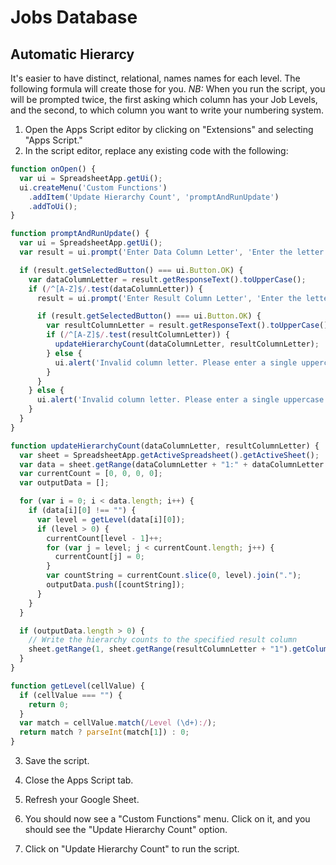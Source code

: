 # Jobs Database
## Automatic Hierarcy
It's easier to have distinct, relational, names names for each level. The following formula will create those for you.
*NB:* When you run the script, you will be prompted twice, the first asking which column has your Job Levels, and the second, to which column you want to write your numbering system.
1. Open the Apps Script editor by clicking on "Extensions" and selecting "Apps Script."
2. In the script editor, replace any existing code with the following:
```javascript
function onOpen() {
  var ui = SpreadsheetApp.getUi();
  ui.createMenu('Custom Functions')
    .addItem('Update Hierarchy Count', 'promptAndRunUpdate')
    .addToUi();
}

function promptAndRunUpdate() {
  var ui = SpreadsheetApp.getUi();
  var result = ui.prompt('Enter Data Column Letter', 'Enter the letter of the column containing the data to consider for hierarchy counts (e.g., A, B, C, ...)', ui.ButtonSet.OK_CANCEL);

  if (result.getSelectedButton() === ui.Button.OK) {
    var dataColumnLetter = result.getResponseText().toUpperCase();
    if (/^[A-Z]$/.test(dataColumnLetter)) {
      result = ui.prompt('Enter Result Column Letter', 'Enter the letter of the column where you want to write the hierarchy counts (e.g., A, B, C, ...)', ui.ButtonSet.OK_CANCEL);

      if (result.getSelectedButton() === ui.Button.OK) {
        var resultColumnLetter = result.getResponseText().toUpperCase();
        if (/^[A-Z]$/.test(resultColumnLetter)) {
          updateHierarchyCount(dataColumnLetter, resultColumnLetter);
        } else {
          ui.alert('Invalid column letter. Please enter a single uppercase letter (A-Z) for the result column.');
        }
      }
    } else {
      ui.alert('Invalid column letter. Please enter a single uppercase letter (A-Z) for the data column.');
    }
  }
}

function updateHierarchyCount(dataColumnLetter, resultColumnLetter) {
  var sheet = SpreadsheetApp.getActiveSpreadsheet().getActiveSheet();
  var data = sheet.getRange(dataColumnLetter + "1:" + dataColumnLetter + sheet.getLastRow()).getValues();
  var currentCount = [0, 0, 0, 0];
  var outputData = [];

  for (var i = 0; i < data.length; i++) {
    if (data[i][0] !== "") {
      var level = getLevel(data[i][0]);
      if (level > 0) {
        currentCount[level - 1]++;
        for (var j = level; j < currentCount.length; j++) {
          currentCount[j] = 0;
        }
        var countString = currentCount.slice(0, level).join(".");
        outputData.push([countString]);
      }
    }
  }

  if (outputData.length > 0) {
    // Write the hierarchy counts to the specified result column
    sheet.getRange(1, sheet.getRange(resultColumnLetter + "1").getColumn(), outputData.length, 1).setValues(outputData);
  }
}

function getLevel(cellValue) {
  if (cellValue === "") {
    return 0;
  }
  var match = cellValue.match(/Level (\d+):/);
  return match ? parseInt(match[1]) : 0;
}
```
3. Save the script.

4. Close the Apps Script tab.

5. Refresh your Google Sheet.

6. You should now see a "Custom Functions" menu. Click on it, and you should see the "Update Hierarchy Count" option.

7. Click on "Update Hierarchy Count" to run the script.
